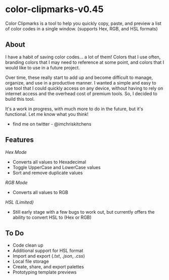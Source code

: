 # color-clipmarks-v0.45

Color Clipmarks is a tool to help you quickly copy, paste, and preview a list of color codes in a single window. (supports Hex, RGB, and HSL formats)

## About

I have a habit of saving color codes... a lot of them! Colors that I use often, branding colors that I may need to reference at some point, and colors that I would like to use in a future project.

Over time, these really start to add up and become difficult to manage, organize, and use in a productive manner. I wanted a simple and easy to use tool that I could quickly access on any device, without having to rely on internet access and the overhead cost of premium tools. So, I decided to build this tool.

It's a work in progress, with much more to do in the future, but it's functional. Let me know what you think! 

- find me on twitter - @imchriskitchens

## Features

*Hex Mode*
 - Converts all values to Hexadecimal
 - Toggle UpperCase and LowerCase values
 - Sort and remove duplicate values
 
 
*RGB Mode*
 - Converts all values to RGB


*HSL (Limited)* 
 - Still early stage with a few bugs to work out, but currently offers the ability to convert HSL to (Hex or RGB)


## To Do 

- Code clean up
- Additional support for HSL format
- Import and export (*.txt*, *.json*, *.css*)
- Local file storage
- Create, share, and export palettes
- Prototyping template previews
